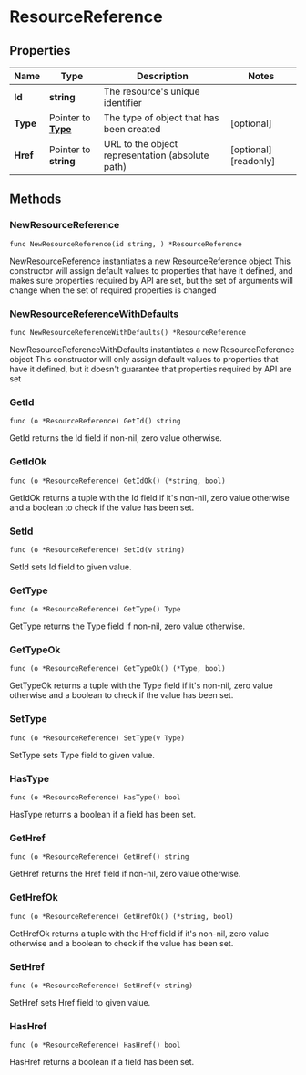 # ResourceReference

## Properties

|Name | Type | Description | Notes|
|------------ | ------------- | ------------- | -------------|
|**Id** | **string** | The resource&#39;s unique identifier | |
|**Type** | Pointer to [**Type**](Type.md) | The type of object that has been created | [optional] |
|**Href** | Pointer to **string** | URL to the object representation (absolute path) | [optional] [readonly] |

## Methods

### NewResourceReference

`func NewResourceReference(id string, ) *ResourceReference`

NewResourceReference instantiates a new ResourceReference object
This constructor will assign default values to properties that have it defined,
and makes sure properties required by API are set, but the set of arguments
will change when the set of required properties is changed

### NewResourceReferenceWithDefaults

`func NewResourceReferenceWithDefaults() *ResourceReference`

NewResourceReferenceWithDefaults instantiates a new ResourceReference object
This constructor will only assign default values to properties that have it defined,
but it doesn't guarantee that properties required by API are set

### GetId

`func (o *ResourceReference) GetId() string`

GetId returns the Id field if non-nil, zero value otherwise.

### GetIdOk

`func (o *ResourceReference) GetIdOk() (*string, bool)`

GetIdOk returns a tuple with the Id field if it's non-nil, zero value otherwise
and a boolean to check if the value has been set.

### SetId

`func (o *ResourceReference) SetId(v string)`

SetId sets Id field to given value.


### GetType

`func (o *ResourceReference) GetType() Type`

GetType returns the Type field if non-nil, zero value otherwise.

### GetTypeOk

`func (o *ResourceReference) GetTypeOk() (*Type, bool)`

GetTypeOk returns a tuple with the Type field if it's non-nil, zero value otherwise
and a boolean to check if the value has been set.

### SetType

`func (o *ResourceReference) SetType(v Type)`

SetType sets Type field to given value.

### HasType

`func (o *ResourceReference) HasType() bool`

HasType returns a boolean if a field has been set.

### GetHref

`func (o *ResourceReference) GetHref() string`

GetHref returns the Href field if non-nil, zero value otherwise.

### GetHrefOk

`func (o *ResourceReference) GetHrefOk() (*string, bool)`

GetHrefOk returns a tuple with the Href field if it's non-nil, zero value otherwise
and a boolean to check if the value has been set.

### SetHref

`func (o *ResourceReference) SetHref(v string)`

SetHref sets Href field to given value.

### HasHref

`func (o *ResourceReference) HasHref() bool`

HasHref returns a boolean if a field has been set.



